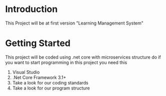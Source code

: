 # Introduction 
This Project will be at first version "Learning Management System"


# Getting Started
This project will be coded using .net core with microservices structure do if you want to start programming in this project you need this
1.	Visual Studio
2.	.Net Core Framework 3.1+
3.	Take a look for our coding standards
4.	Take a look for our program structure

 